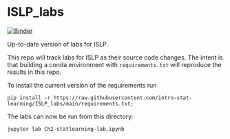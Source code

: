 # ISLP_labs

[![Binder](https://mybinder.org/badge_logo.svg)](https://mybinder.org/v2/gh/intro-stat-learning/ISLP_labs/HEAD)


Up-to-date version of labs for ISLP.

This repo will track labs for ISLP as their source code changes.  The
intent is that building a conda environment with
`requirements.txt` will reproduce
the results in this repo.

To install the current version of the requirements run

```
pip install -r https://raw.githubusercontent.com/intro-stat-learning/ISLP_labs/main/requirements.txt;
```

The labs can now be run from this directory:

```
jupyter lab Ch2-statlearning-lab.ipynb
```

